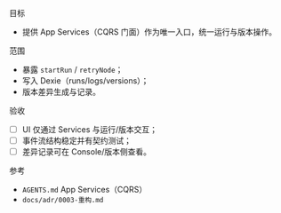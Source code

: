目标
- 提供 App Services（CQRS 门面）作为唯一入口，统一运行与版本操作。

范围
- 暴露 `startRun` / `retryNode`；
- 写入 Dexie（runs/logs/versions）；
- 版本差异生成与记录。

验收
- [ ] UI 仅通过 Services 与运行/版本交互；
- [ ] 事件流结构稳定并有契约测试；
- [ ] 差异记录可在 Console/版本侧查看。

参考
- `AGENTS.md` App Services（CQRS）
- `docs/adr/0003-重构.md`

